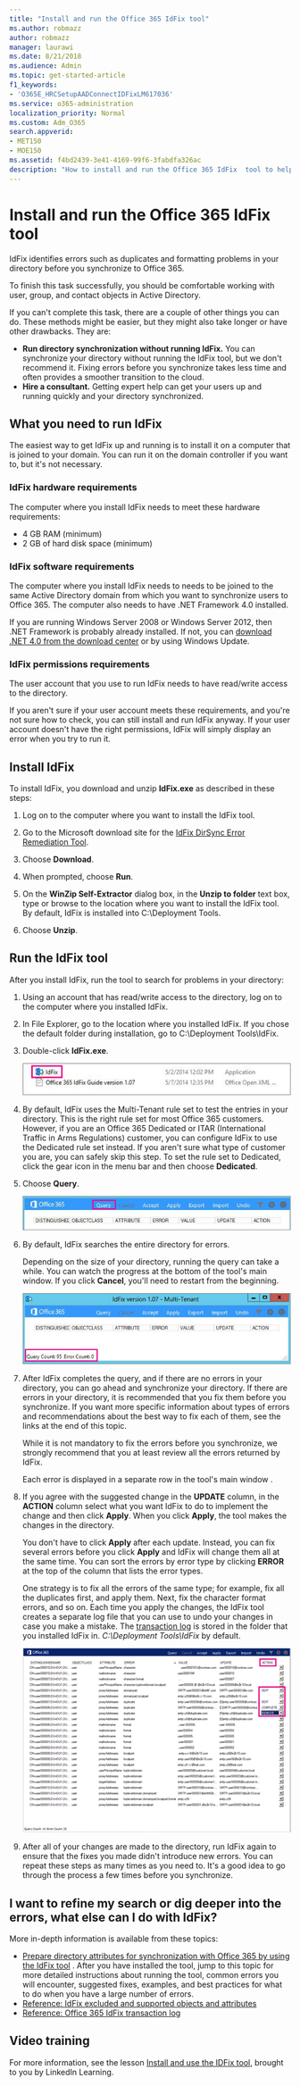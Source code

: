 ```yaml
---
title: "Install and run the Office 365 IdFix tool"
ms.author: robmazz
author: robmazz
manager: laurawi
ms.date: 8/21/2018
ms.audience: Admin
ms.topic: get-started-article
f1_keywords:
- 'O365E_HRCSetupAADConnectIDFixLM617036'
ms.service: o365-administration
localization_priority: Normal
ms.custom: Adm_O365
search.appverid:
- MET150
- MOE150
ms.assetid: f4bd2439-3e41-4169-99f6-3fabdfa326ac
description: "How to install and run the Office 365 IdFix  tool to help clean up your active directory before you synchronize it to Office 365."
---
```


# Install and run the Office 365 IdFix tool

IdFix identifies errors such as duplicates and formatting problems in your directory before you synchronize to Office 365. 
  
To finish this task successfully, you should be comfortable working with user, group, and contact objects in Active Directory.
  
If you can't complete this task, there are a couple of other things you can do. These methods might be easier, but they might also take longer or have other drawbacks. They are:
  
- **Run directory synchronization without running IdFix.** You can synchronize your directory without running the IdFix tool, but we don't recommend it. Fixing errors before you synchronize takes less time and often provides a smoother transition to the cloud. 
- **Hire a consultant.** Getting expert help can get your users up and running quickly and your directory synchronized. 
    
## What you need to run IdFix

The easiest way to get IdFix up and running is to install it on a computer that is joined to your domain. You can run it on the domain controller if you want to, but it's not necessary.
  
### IdFix hardware requirements

The computer where you install IdFix needs to meet these hardware requirements:
  
- 4 GB RAM (minimum)
- 2 GB of hard disk space (minimum)
    
### IdFix software requirements

The computer where you install IdFix needs to needs to be joined to the same Active Directory domain from which you want to synchronize users to Office 365. The computer also needs to have .NET Framework 4.0 installed. 
  
If you are running Windows Server 2008 or Windows Server 2012, then .NET Framework is probably already installed. If not, you can [download .NET 4.0 from the download center](https://go.microsoft.com/fwlink/p/?LinkId=400475) or by using Windows Update. 
  
### IdFix permissions requirements

The user account that you use to run IdFix needs to have read/write access to the directory.
  
If you aren't sure if your user account meets these requirements, and you're not sure how to check, you can still install and run IdFix anyway. If your user account doesn't have the right permissions, IdFix will simply display an error when you try to run it.
  
## Install IdFix

To install IdFix, you download and unzip **IdFix.exe** as described in these steps: 
  
1. Log on to the computer where you want to install the IdFix tool.
    
2. Go to the Microsoft download site for the [IdFix DirSync Error Remediation Tool](https://go.microsoft.com/fwlink/?linkid=867219).
    
3. Choose **Download**.
    
4. When prompted, choose **Run**.
    
5. On the **WinZip Self-Extractor** dialog box, in the **Unzip to folder** text box, type or browse to the location where you want to install the IdFix tool. By default, IdFix is installed into C:\Deployment Tools\. 
    
6. Choose **Unzip**.
    
## Run the IdFix tool

After you install IdFix, run the tool to search for problems in your directory:
  
1. Using an account that has read/write access to the directory, log on to the computer where you installed IdFix.
    
2. In File Explorer, go to the location where you installed IdFix. If you chose the default folder during installation, go to C:\Deployment Tools\IdFix.
    
3. Double-click **IdFix.exe**. 
    
    ![Choose the IdFix.exe file.](media/a9387bbc-991f-41c2-a500-45e3ce574285.JPG)
  
4. By default, IdFix uses the Multi-Tenant rule set to test the entries in your directory. This is the right rule set for most Office 365 customers. However, if you are an Office 365 Dedicated or ITAR (International Traffic in Arms Regulations) customer, you can configure IdFix to use the Dedicated rule set instead. If you aren't sure what type of customer you are, you can safely skip this step. To set the rule set to Dedicated, click the gear icon in the menu bar and then choose **Dedicated**.
    
5. Choose **Query**.
    
    ![Choose query in IdFix.](media/a07a7aa7-d0ac-4817-8757-946019813a57.JPG)
  
6. By default, IdFix searches the entire directory for errors.
    
    Depending on the size of your directory, running the query can take a while. You can watch the progress at the bottom of the tool's main window. If you click **Cancel**, you'll need to restart from the beginning.
    
    ![IdFix query and error count.](media/da0198a0-7d4d-4afe-a256-e82f1330ada5.JPG)
  
7. After IdFix completes the query, and if there are no errors in your directory, you can go ahead and synchronize your directory. If there are errors in your directory, it is recommended that you fix them before you synchronize. If you want more specific information about types of errors and recommendations about the best way to fix each of them, see the links at the end of this topic. 
    
    While it is not mandatory to fix the errors before you synchronize, we strongly recommend that you at least review all the errors returned by IdFix.
    
    Each error is displayed in a separate row in the tool's main window . 
    
8. If you agree with the suggested change in the **UPDATE** column, in the **ACTION** column select what you want IdFix to do to implement the change and then click **Apply**. When you click **Apply**, the tool makes the changes in the directory.
    
    You don't have to click **Apply** after each update. Instead, you can fix several errors before you click **Apply** and IdFix will change them all at the same time. You can sort the errors by error type by clicking **ERROR** at the top of the column that lists the error types. 
    
    One strategy is to fix all the errors of the same type; for example, fix all the duplicates first, and apply them. Next, fix the character format errors, and so on. Each time you apply the changes, the IdFix tool creates a separate log file that you can use to undo your changes in case you make a mistake. The [transaction log](idfix-transaction-log.md) is stored in the folder that you installed IdFix in.  _C:\Deployment Tools\IdFix_ by default. 
    
    ![Remediating errors in IdFix.](media/5f051070-652c-4be7-98bf-312295e32371.png)
  
9. After all of your changes are made to the directory, run IdFix again to ensure that the fixes you made didn't introduce new errors. You can repeat these steps as many times as you need to. It's a good idea to go through the process a few times before you synchronize.
    
## I want to refine my search or dig deeper into the errors, what else can I do with IdFix?

More in-depth information is available from these topics:
  
- [Prepare directory attributes for synchronization with Office 365 by using the IdFix tool](prepare-directory-attributes-for-synch-with-idfix.md) . After you have installed the tool, jump to this topic for more detailed instructions about running the tool, common errors you will encounter, suggested fixes, examples, and best practices for what to do when you have a large number of errors. 
- [Reference: IdFix excluded and supported objects and attributes](idfix-excluded-and-supported-objects-and-attributes.md)  
- [Reference: Office 365 IdFix transaction log](idfix-transaction-log.md)
    
## Video training

For more information, see the lesson [Install and use the IDFix tool](https://support.office.com/article/4d81d73c-f172-4fd5-8542-f601c0c96aa9.aspx), brought to you by LinkedIn Learning.
  


